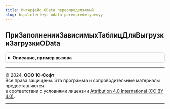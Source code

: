 ```yaml
---
title: Интерфейс OData переопределяемый
slug: bsp/interfeys-odata-pereopredelyaemyy
---
```



## ПриЗаполненииЗависимыхТаблицДляВыгрузкиЗагрузкиOData
<details style="margin: 1em 0; padding: 0.5em; border: 1px solid #ccc; border-radius: 6px;">

<summary style="font-weight: bold; cursor: pointer;">Описание, пример вызова</summary>

```bsl

// Список таблиц, которые не входят в выгрузку и загрузку данных OData, но права на которые
// необходимы для записи таблиц, включенных в интерфейс OData.
//
// Параметры:
//  Таблицы - Массив из Строка - полное имя объекта метаданных.
//
Процедура ПриЗаполненииЗависимыхТаблицДляВыгрузкиЗагрузкиOData(Таблицы) Экспорт
```

Пример вызова
```bsl
ИнтерфейсODataПереопределяемый.ПриЗаполненииЗависимыхТаблицДляВыгрузкиЗагрузкиOData(Таблицы) 
```
</details>

---

© 2024, **ООО 1С-Софт**  
Все права защищены. Эта программа и сопроводительные материалы предоставляются  
в соответствии с условиями лицензии [Attribution 4.0 International (CC BY 4.0)](https://creativecommons.org/licenses/by/4.0/legalcode).

---
